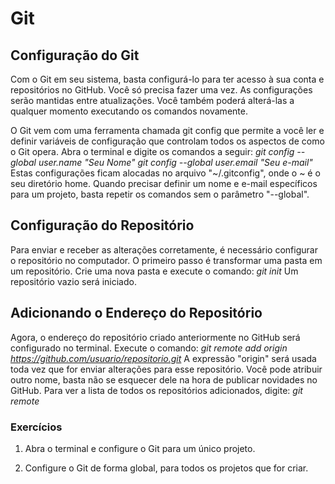 ﻿# Git

## Configuração do Git

Com o Git em seu sistema, basta configurá-lo para ter acesso à sua conta e repositórios no GitHub.
Você só precisa fazer uma vez. As configurações serão mantidas entre atualizações.
Você também poderá alterá-las a qualquer momento executando os comandos novamente.

O Git vem com uma ferramenta chamada git config que permite a você ler e definir variáveis de configuração que controlam todos os aspectos de como o Git opera.
Abra o terminal e digite os comandos a seguir:
*git config --global user.name "Seu Nome"*
*git config --global user.email "Seu e-mail"*
Estas configurações ficam alocadas no arquivo "~/.gitconfig", onde o ~ é o seu diretório home.
Quando precisar definir um nome e  e-mail específicos para um projeto, basta repetir os comandos sem o parâmetro "--global".

## Configuração do Repositório

Para enviar e receber as alterações corretamente, é necessário configurar o repositório no computador.
O primeiro passo é transformar uma pasta em um repositório.
Crie uma nova pasta e execute o comando:
*git init*
Um repositório vazio será iniciado.

## Adicionando o Endereço do Repositório

Agora, o endereço do repositório criado anteriormente no GitHub será configurado no terminal.
Execute o comando:
*git remote add origin https://github.com/usuario/repositorio.git*
A expressão "origin" será usada toda vez que for enviar alterações para esse repositório. Você pode atribuir outro nome, basta não se esquecer dele na hora de publicar novidades no GitHub.
Para ver a lista de todos os repositórios adicionados, digite:
*git remote*

### Exercícios

1. Abra o terminal e configure o Git para um único projeto.

2. Configure o Git de forma global, para todos os projetos que for criar.